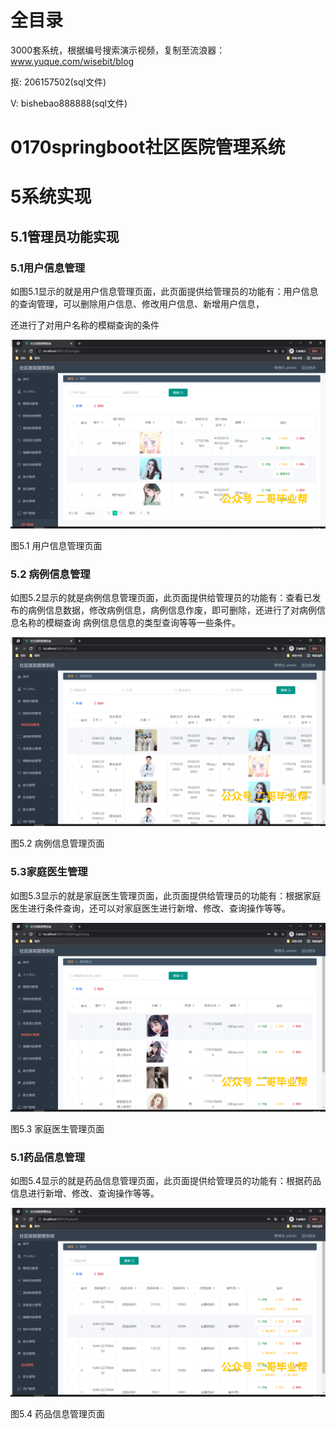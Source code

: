# 全目录

3000套系统，根据编号搜索演示视频，复制至流浪器：www.yuque.com/wisebit/blog


<p>抠: 206157502(sql文件)</p>
<p>V: bishebao888888(sql文件)</p>



# 0170springboot社区医院管理系统

# 5系统实现
## 5.1管理员功能实现
### 5.1用户信息管理
如图5.1显示的就是用户信息管理页面，此页面提供给管理员的功能有：用户信息的查询管理，可以删除用户信息、修改用户信息、新增用户信息，

还进行了对用户名称的模糊查询的条件

![](/md/blog.017.png)

图5.1 用户信息管理页面
### 5.2 病例信息管理
如图5.2显示的就是病例信息管理页面，此页面提供给管理员的功能有：查看已发布的病例信息数据，修改病例信息，病例信息作废，即可删除，还进行了对病例信息名称的模糊查询 病例信息信息的类型查询等等一些条件。

![](/md/blog.018.png)


图5.2 病例信息管理页面
### 5.3家庭医生管理
如图5.3显示的就是家庭医生管理页面，此页面提供给管理员的功能有：根据家庭医生进行条件查询，还可以对家庭医生进行新增、修改、查询操作等等。

![](/md/blog.019.png)

图5.3 家庭医生管理页面
### 5.1药品信息管理
如图5.4显示的就是药品信息管理页面，此页面提供给管理员的功能有：根据药品信息进行新增、修改、查询操作等等。

![](/md/blog.020.png)


图5.4 药品信息管理页面
